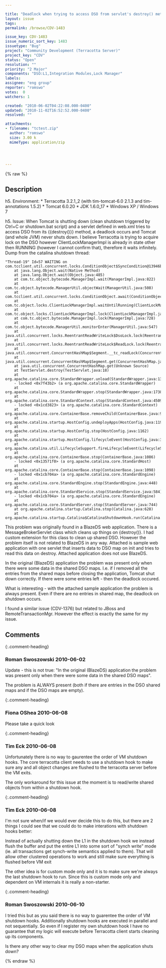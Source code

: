```yaml
---

title: "Deadlock when trying to access DSO from servlet's destroy() method on Tomcat shutdown"
layout: issue
tags: 
permalink: /browse/CDV-1483

issue_key: CDV-1483
issue_numeric_sort_key: 1483
issuetype: "Bug"
project: "Community Development (Terracotta Server)"
project_key: "CDV"
status: "Open"
resolution: ""
priority: "2 Major"
components: "DSO:L1,Integration Modules,Lock Manager"
labels: 
assignee: "eng group"
reporter: "romswo"
votes:  0
watchers: 1

created: "2010-06-02T04:22:08.000-0400"
updated: "2010-11-02T16:52:52.000-0400"
resolved: ""

attachments:
- filename: "tctest.zip"
  author: "romswo"
  size: 3.00 k
  mimeType: application/zip




---
```


{% raw %}

## Description

<div markdown="1" class="description">

h5. Environment:
\* Terracotta 3.2.1\_2 (with tim-tomcat-6.0 2.1.3 and tim-annotations 1.5.2)
\* Tomcat 6.0.20
\* JDK 1.6.0\_17
\* Windows XP / Windows 7

h5. Issue:
When Tomcat is shutting down (clean shutdown triggered by Ctrl+C or shutdown.bat script) and a servlet defined in web.xml tries to access DSO from its \{\{destroy()\}\} method, a deadlock occurs and Tomcat (and whole JVM) never shuts down. I believe Terracotta is trying to acquire lock on the DSO however ClientLockManagerImpl is already in state other then RUNNING (however I cannot confirm that), therefore it waits infinitely. Dump from the catalina shutdown thread:


```
"Thread-19" Id=57 WAITING on com.tcclient.util.concurrent.locks.ConditionObject$SyncCondition@13946b0
	at java.lang.Object.wait(Native Method)
	at java.lang.Object.wait(Object.java:485)
	at com.tc.object.bytecode.ManagerImpl.wait(ManagerImpl.java:822)
	at com.tc.object.bytecode.ManagerUtil.objectWait(ManagerUtil.java:508)
	at com.tcclient.util.concurrent.locks.ConditionObject.await(ConditionObject.java:103)
	at com.tc.object.locks.ClientLockManagerImpl.waitUntilRunning(ClientLockManagerImpl.java:585)
	at com.tc.object.locks.ClientLockManagerImpl.lock(ClientLockManagerImpl.java:90)
	at com.tc.object.bytecode.ManagerImpl.lock(ManagerImpl.java:728)
	at com.tc.object.bytecode.ManagerUtil.monitorEnter(ManagerUtil.java:547)
	at java.util.concurrent.locks.ReentrantReadWriteLock$DsoLock.lock(ReentrantReadWriteLock.java:44)
	at java.util.concurrent.locks.ReentrantReadWriteLock$ReadLock.lock(ReentrantReadWriteLock.java)
	at java.util.concurrent.ConcurrentHashMap$Segment.__tc_readLock(ConcurrentHashMap.java)
	at java.util.concurrent.ConcurrentHashMap$Segment.get(ConcurrentHashMap.java:281)
	at java.util.concurrent.ConcurrentHashMap.get(Unknown Source)
	at TestServlet.destroy(TestServlet.java:18)
	at org.apache.catalina.core.StandardWrapper.unload(StandardWrapper.java:1393)
	- locked <0x7f43b2> (a org.apache.catalina.core.StandardWrapper)
	at org.apache.catalina.core.StandardWrapper.stop(StandardWrapper.java:1738)
	at org.apache.catalina.core.StandardContext.stop(StandardContext.java:4509)
	- locked <0x1cd3823> (a org.apache.catalina.core.StandardContext)
	at org.apache.catalina.core.ContainerBase.removeChild(ContainerBase.java:924)
	at org.apache.catalina.startup.HostConfig.undeployApps(HostConfig.java:1191)
	at org.apache.catalina.startup.HostConfig.stop(HostConfig.java:1162)
	at org.apache.catalina.startup.HostConfig.lifecycleEvent(HostConfig.java:313)
	at org.apache.catalina.util.LifecycleSupport.fireLifecycleEvent(LifecycleSupport.java:117)
	at org.apache.catalina.core.ContainerBase.stop(ContainerBase.java:1086)
	- locked <0x13571f0> (a org.apache.catalina.core.StandardHost)
	at org.apache.catalina.core.ContainerBase.stop(ContainerBase.java:1098)
	- locked <0x1cb704a> (a org.apache.catalina.core.StandardEngine)
	at org.apache.catalina.core.StandardEngine.stop(StandardEngine.java:448)
	at org.apache.catalina.core.StandardService.stop(StandardService.java:584)
	- locked <0x1cb704a> (a org.apache.catalina.core.StandardEngine)
	at org.apache.catalina.core.StandardServer.stop(StandardServer.java:744)
	at org.apache.catalina.startup.Catalina.stop(Catalina.java:628)
	at org.apache.catalina.startup.Catalina$CatalinaShutdownHook.run(Catalina.java:671)
```


This problem was originally found in a BlazeDS web application. There is a MessageBrokerServlet class which cleans up things on \{destroy()\}. I had custom extension for this class to clean up shared DSO. However the problem itself is not related to BlazeDS in any way. Attached is sample web application with one servlet that inserts data to DSO map on init and tries to read this data on destroy. Attached application does not use BlazeDS.

In the original (BlazeDS) application the problem was present only when there were some data in the shared DSO maps. I.e. if I removed all the entries from the shared maps before closing the application, Tomcat shut down correctly. If there were some entries left - then the deadlock occured.

What is interesting - with the attached sample application the problem is always present. Even if there are no entries in shared map, the deadlock on shutdown occurs.

I found a similar issue (CDV-1376) but related to JBoss and RemoteTransactionMgr. However the effect is exactly the same for my issue.

</div>

## Comments


{:.comment-heading}
### **Roman Swoszowski** <span class="date">2010-06-02</span>

<div markdown="1" class="comment">

Update - this is not true: "In the original (BlazeDS) application the problem was present only when there were some data in the shared DSO maps". 

The problem is ALWAYS present (both if there are entries in the DSO shared maps and if the DSO maps are empty).

</div>


{:.comment-heading}
### **Fiona OShea** <span class="date">2010-06-08</span>

<div markdown="1" class="comment">

Please take a quick look

</div>


{:.comment-heading}
### **Tim Eck** <span class="date">2010-06-08</span>

<div markdown="1" class="comment">

Unfortunately there is no way to gaurentee the order of VM shutdown hooks. The core terracotta client needs to use a shutdown hook to make sure any and all object changes are flushed to the terracotta server before the VM exits. 

The only workaround for this issue at the moment is to read/write shared objects from within a shutdown hook.

</div>


{:.comment-heading}
### **Tim Eck** <span class="date">2010-06-08</span>

<div markdown="1" class="comment">

I'm not sure when/if we would ever decide this to do this, but there are 2 things I could see that we could do to make interations with shutdown hooks better: 

Instead of actually shutting down the L1 in the shutdown hook we instead flush the buffer and put the entire L1 into some sort of "synch write" mode (ie. all transactions get synch-write semantics applied to them). That will allow other clustered operations to work and still make sure everything is flushed before VM exit

The other idea is for custom mode only and it is to make sure we're always the last shutdown hook to run. Since this is custom mode only and dependent on VM internals it is really a non-starter.


</div>


{:.comment-heading}
### **Roman Swoszowski** <span class="date">2010-06-10</span>

<div markdown="1" class="comment">

I tried this but as you said there is no way to guarentee the order of VM shutdown hooks. Additionally shutdown hooks are executed in parallel and not sequentially. So even if I register my own shutdown hook I have no guarantee that my logic will execute before Terracotta client starts cleaning up its components.

Is there any other way to clear my DSO maps when the application shuts down?

</div>



{% endraw %}
